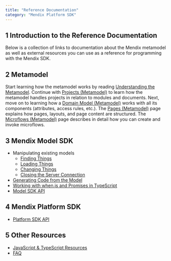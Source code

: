 ```yaml
---
title: "Reference Documentation"
category: "Mendix Platform SDK"
---
```


## 1 Introduction to the Reference Documentation

Below is a collection of links to documentation about the Mendix metamodel as well as external resources you can use as a reference for programming with the Mendix SDK.

## 2 Metamodel

Start learning how the metamodel works by reading [Understanding the Metamodel](understanding-the-metamodel). Continue with [Projects (Metamodel)](projects-metamodel) to learn how the metamodel handles projects in relation to modules and documents. Next, move on to learning how a [Domain Model (Metamodel)](domain-model-metamodel)  works with all its components (attributes, access rules, etc.). The [Pages (Metamodel)](pages-metamodel) page explains how pages, layouts, and page content are structured. The [Microflows (Metamodel)](microflows-metamodel) page describes in detail how you can create and invoke microflows. 

## 3 Mendix Model SDK

*   Manipulating existing models
    *   [Finding Things](finding-things-in-the-model)
    *   [Loading Things](loading-units-and-elements)
    *   [Changing Things](changing-things-in-the-model)
    *   [Closing the Server Connection](closing-the-server-connection)
*   [Generating Code from the Model](generating-code-from-the-model)
*   [Working with when.js and Promises in TypeScript](working-with-when.js-and-promises-in-typescript)
*   [Model SDK API](https://apidocs.mendix.com/modelsdk/latest/index.html)

## 4 Mendix Platform SDK

*   [Platform SDK API](https://apidocs.mendix.com/platformsdk/latest/)

## 5 Other Resources

*   [JavaScript & TypeScript Resources](javascript-typescript-resources)
*   [FAQ](faq)